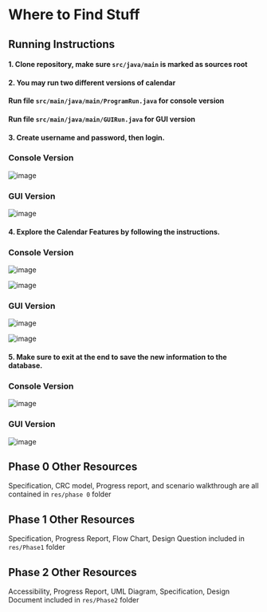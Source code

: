 # Where to Find Stuff
## Running Instructions
#### 1. Clone repository, make sure `src/java/main` is marked as sources root 
#### 2. You may run two different versions of calendar
#### Run file `src/main/java/main/ProgramRun.java` for console version 
#### Run file `src/main/java/main/GUIRun.java` for GUI version
#### 3. Create username and password, then login. 

### Console Version

![image](https://user-images.githubusercontent.com/90633132/141837792-9cf13333-0cbd-451d-9f7f-42d57c1f5ff5.png)

### GUI Version

![image](https://user-images.githubusercontent.com/90633132/144815876-9110ddad-890d-4737-8df0-707a59bccb63.png)


#### 4. Explore the Calendar Features by following the instructions.

### Console Version

![image](https://user-images.githubusercontent.com/90633132/141837869-6f03ad26-698a-4596-a20b-70bb54b4bfb1.png)

![image](https://user-images.githubusercontent.com/90633132/141838022-c14d2b31-b545-4fea-87d0-b314fc00fd70.png)

### GUI Version

![image](https://user-images.githubusercontent.com/90633132/145347805-947d9223-991a-4696-8aca-af28f8e3ab87.png)

![image](https://user-images.githubusercontent.com/90633132/145347861-5adc4a02-68f2-48c1-9536-dc68c81dad50.png)



#### 5. Make sure to exit at the end to save the new information to the database.

### Console Version

![image](https://user-images.githubusercontent.com/90633132/141838068-2592adb6-2f38-4b6d-9087-052c5c12ec7a.png)

### GUI Version

![image](https://user-images.githubusercontent.com/90633132/145347920-85f546dc-867b-4599-ac92-3017a82f8189.png)


## Phase 0 Other Resources
Specification, CRC model, Progress report, and scenario walkthrough are all contained in `res/phase 0` folder

## Phase 1 Other Resources
Specification, Progress Report, Flow Chart, Design Question included in `res/Phase1` folder

## Phase 2 Other Resources
Accessibility, Progress Report, UML Diagram, Specification, Design Document included in `res/Phase2` folder 
